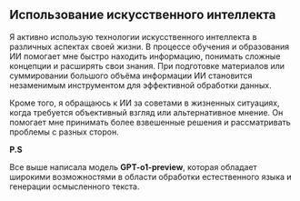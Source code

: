 ## Использование искусственного интеллекта

Я активно использую технологии искусственного интеллекта в различных аспектах своей жизни. В процессе обучения и образования ИИ помогает мне быстро находить информацию, понимать сложные концепции и расширять свои знания. При подготовке материалов или суммировании большого объёма информации ИИ становится незаменимым инструментом для эффективной обработки данных.

Кроме того, я обращаюсь к ИИ за советами в жизненных ситуациях, когда требуется объективный взгляд или альтернативное мнение. Он помогает мне принимать более взвешенные решения и рассматривать проблемы с разных сторон.

**P.S**

Все выше написала модель **GPT-o1-preview**, которая обладает широкими возможностями в области обработки естественного языка и генерации осмысленного текста.
